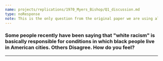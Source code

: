 ```yaml
---
name: projects/replications/1970_Myers_Bishop/Q1_discussion.md
type: noResponse
note: This is the only question from the original paper we are using almost verbatim. We have redone the response options.
---
```


### Some people recently have been saying that "white racism" is basically responsible for conditions in which black people live in American cities. Others Disagree. How do you feel?

---
